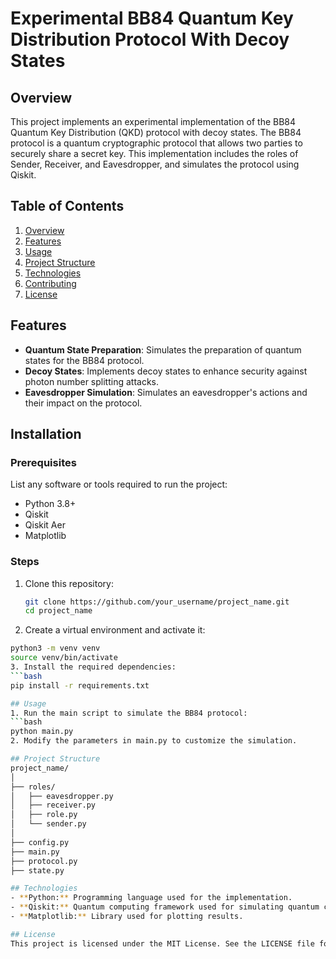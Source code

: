 # Experimental BB84 Quantum Key Distribution Protocol With Decoy States

## Overview
This project implements an experimental implementation of the BB84 Quantum Key Distribution (QKD) protocol with decoy states. The BB84 protocol is a quantum cryptographic protocol that allows two parties to securely share a secret key. This implementation includes the roles of Sender, Receiver, and Eavesdropper, and simulates the protocol using Qiskit.

## Table of Contents
1. [Overview](#overview)
2. [Features](#features)
3. [Usage](#usage)
4. [Project Structure](#project-structure)
5. [Technologies](#technologies)
6. [Contributing](#contributing)
7. [License](#license)

## Features
- **Quantum State Preparation**: Simulates the preparation of quantum states for the BB84 protocol.
- **Decoy States**: Implements decoy states to enhance security against photon number splitting attacks.
- **Eavesdropper Simulation**: Simulates an eavesdropper's actions and their impact on the protocol.

## Installation
### Prerequisites
List any software or tools required to run the project:
- Python 3.8+
- Qiskit
- Qiskit Aer
- Matplotlib

### Steps
1. Clone this repository:
   ```bash
   git clone https://github.com/your_username/project_name.git
   cd project_name
2. Create a virtual environment and activate it:
  ```bash
  python3 -m venv venv
  source venv/bin/activate
3. Install the required dependencies:
  ```bash
  pip install -r requirements.txt

## Usage
1. Run the main script to simulate the BB84 protocol:
  ```bash
  python main.py
2. Modify the parameters in main.py to customize the simulation.

## Project Structure
project_name/
│
├── roles/
│   ├── eavesdropper.py
│   ├── receiver.py
│   ├── role.py
│   └── sender.py
│
├── config.py
├── main.py
├── protocol.py
├── state.py

## Technologies
- **Python:** Programming language used for the implementation.
- **Qiskit:** Quantum computing framework used for simulating quantum circuits.
- **Matplotlib:** Library used for plotting results.

## License
This project is licensed under the MIT License. See the LICENSE file for details.